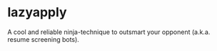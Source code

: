 # lazyapply
A cool and reliable ninja-technique to outsmart your opponent (a.k.a. resume screening bots).
